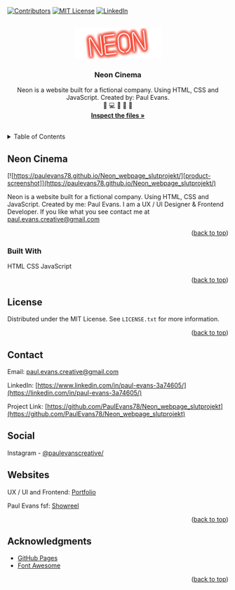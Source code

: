 <!-- Improved compatibility of back to top link: See: https://github.com/othneildrew/Best-README-Template/pull/73 -->
<a name="readme-top"></a>
<!--
*** Thanks for checking out the Best-README-Template. If you have a suggestion
*** that would make this better, please fork the repo and create a pull request
*** or simply open an issue with the tag "enhancement".
*** Don't forget to give the project a star!
*** Thanks again! Now go create something AMAZING! :D
-->



<!-- PROJECT SHIELDS -->
<!--
*** I'm using markdown "reference style" links for readability.
*** Reference links are enclosed in brackets [ ] instead of parentheses ( ).
*** See the bottom of this document for the declaration of the reference variables
*** for contributors-url, forks-url, etc. This is an optional, concise syntax you may use.
*** https://www.markdownguide.org/basic-syntax/#reference-style-links
-->
[![Contributors][contributors-shield]]()
[![MIT License][license-shield]][license-url]
[![LinkedIn][linkedin-shield]][linkedin-url]



<!-- PROJECT LOGO -->
<br />
<div align="center">
  <a href="https://github.com/PaulEvans78/Neon_webpage_slutprojekt/tree/master">
    <img src="img/neon_logo copy.png" alt="Logo" width="200" height="70">
  </a>

<h3 align="center">Neon Cinema</h3>

  <p align="center">
    Neon is a website built for a fictional company. Using HTML, CSS and JavaScript. Created by: Paul Evans.  
    <br />
    🌴 💻 🎥 📸 🤙
    <br />
    <a href="https://github.com/PaulEvans78/Neon_webpage_slutprojekt/tree/master"><strong>Inspect the files »</strong></a>
    <br />
    <br />
</div>



<!-- TABLE OF CONTENTS -->
<details>
  <summary>Table of Contents</summary>
  <ol>
    <li>
      <a href="#about-the-project">About The Project</a>
      <ul>
        <li><a href="#built-with">Built With</a></li>
      </ul>
    </li>
    <li>
      <a href="#getting-started">Getting Started</a>
      <ul>
        <li><a href="#prerequisites">Prerequisites</a></li>
        <li><a href="#installation">Installation</a></li>
      </ul>
    </li>
    <li><a href="#license">License</a></li>
    <li><a href="#contact">Contact</a></li>
    <li><a href="#social">Social</a></li>
    <li><a href="#websites">Websites</a></li>
    <li><a href="#acknowledgments">Acknowledgments</a></li>
  </ol>
</details>



<!-- ABOUT THE PROJECT -->
## Neon Cinema

[![https://paulevans78.github.io/Neon_webpage_slutprojekt/][product-screenshot]](https://paulevans78.github.io/Neon_webpage_slutprojekt/)

Neon is a website built for a fictional company. Using HTML, CSS and JavaScript. Created by me: Paul Evans.  I am a UX / UI Designer & Frontend Developer. If you like what you see contact me at paul.evans.creative@gmail.com

<!-- Here's a blank template to get started: To avoid retyping too much info. Do a search and replace with your text editor for the following: `PaulEvans78`, `portfolio`, `paulevanscreative/`, `paul-evans-3a74605/`, `gmail`, `paul.evans.creative`, `Portfolio`, `A website built in React to Showcase my work as a UX/UI designer, frontend Developer and Cinematographer.` -->

<p align="right">(<a href="#readme-top">back to top</a>)</p>



### Built With

HTML
CSS
JavaScript


<p align="right">(<a href="#readme-top">back to top</a>)</p>




<!-- LICENSE -->
## License

Distributed under the MIT License. See `LICENSE.txt` for more information.

<p align="right">(<a href="#readme-top">back to top</a>)</p>



<!-- CONTACT -->
## Contact

Email: paul.evans.creative@gmail.com

LinkedIn: [https://www.linkedin.com/in/paul-evans-3a74605/](https://linkedin.com/in/paul-evans-3a74605/)

Project Link: [https://github.com/PaulEvans78/Neon_webpage_slutprojekt](https://github.com/PaulEvans78/Neon_webpage_slutprojekt)

<!-- SOCIAL -->
## Social

Instagram - [@paulevanscreative/](https://www.instagram.com/paulevanscreative/) 

<!-- WEBSITES -->
## Websites

UX / UI and Frontend: [Portfolio](https://paulevans.surge.sh/)

Paul Evans fsf: [Showreel](https://paulevans-dop.com/)

<p align="right">(<a href="#readme-top">back to top</a>)</p>



<!-- ACKNOWLEDGMENTS -->
## Acknowledgments

* [GitHub Pages](https://pages.github.com)
* [Font Awesome](https://fontawesome.com)

<p align="right">(<a href="#readme-top">back to top</a>)</p>



<!-- MARKDOWN LINKS & IMAGES -->
<!-- https://www.markdownguide.org/basic-syntax/#reference-style-links -->
[contributors-shield]: https://img.shields.io/badge/contributors-1-orange.svg?style=flat-square
[contributors-url]: https://github.com/PaulEvans78/Neon_webpage_slutprojekt/graphs/contributors
[forks-shield]: https://img.shields.io/github/forks/PaulEvans78/Neon_webpage_slutprojekt.svg?style=for-the-badge
[forks-url]: https://github.com/PaulEvans78/Neon_webpage_slutprojekt/network/members
[stars-shield]: https://img.shields.io/github/stars/PaulEvans78/Neon_webpage_slutprojekt.svg?style=for-the-badge
[stars-url]: https://github.com/PaulEvans78/Neon_webpage_slutprojekt/stargazers
[issues-shield]: https://img.shields.io/github/issues/PaulEvans78/Neon_webpage_slutprojekt.svg?style=for-the-badge
[issues-url]: https://github.com/PaulEvans78/Neon_webpage_slutprojekt/issues
[license-shield]: https://img.shields.io/badge/license-MIT-blue.svg?style=flat-square
[license-url]: https://github.com/PaulEvans78/Neon_webpage_slutprojekt/blob/master/LICENSE.md
[linkedin-shield]: https://img.shields.io/badge/-LinkedIn-black.svg?style=flat-square&logo=linkedin&colorB=555
[linkedin-url]: https://linkedin.com/in/paul-evans-3a74605/
[product-screenshot]: img/neonHome.png
[Next.js]: https://img.shields.io/badge/next.js-000000?style=for-the-badge&logo=nextdotjs&logoColor=white
[Next-url]: https://nextjs.org/
[React.js]: https://img.shields.io/badge/React-20232A?style=for-the-badge&logo=react&logoColor=61DAFB
[React-url]: https://reactjs.org/
[Vue.js]: https://img.shields.io/badge/Vue.js-35495E?style=for-the-badge&logo=vuedotjs&logoColor=4FC08D
[Vue-url]: https://vuejs.org/
[Angular.io]: https://img.shields.io/badge/Angular-DD0031?style=for-the-badge&logo=angular&logoColor=white
[Angular-url]: https://angular.io/
[Svelte.dev]: https://img.shields.io/badge/Svelte-4A4A55?style=for-the-badge&logo=svelte&logoColor=FF3E00
[Svelte-url]: https://svelte.dev/
[Laravel.com]: https://img.shields.io/badge/Laravel-FF2D20?style=for-the-badge&logo=laravel&logoColor=white
[Laravel-url]: https://laravel.com
[Bootstrap.com]: https://img.shields.io/badge/Bootstrap-563D7C?style=for-the-badge&logo=bootstrap&logoColor=white
[Bootstrap-url]: https://getbootstrap.com
[JQuery.com]: https://img.shields.io/badge/jQuery-0769AD?style=for-the-badge&logo=jquery&logoColor=white
[JQuery-url]: https://jquery.com 


